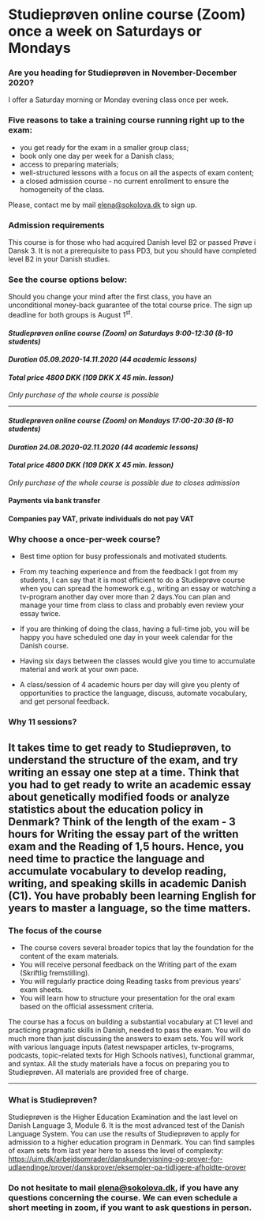 
# Studieprøven online course (Zoom) once a week on Saturdays or Mondays

### Are you heading for Studieprøven in November-December 2020?  

I offer a Saturday morning or Monday evening class once per week. 

### Five reasons to take a training course running right up to the exam:

* you get ready for the exam in a smaller group class;
* book only one day per week for a Danish class;
* access to preparing materials;
* well-structured lessons with a focus on all the aspects of exam content;
* a closed admission course - no current enrollment to ensure the homogeneity of the class.

Please, contact me by mail [elena@sokolova.dk](mailto:elena@sokolova.dk) to sign up.

### Admission requirements
This course is for those who had acquired Danish level B2 or passed Prøve i Dansk 3. 
It is not a prerequisite to pass PD3, but you should have completed level B2 in your Danish studies. 

### See the course options below:
Should you change your mind after the first class, you have an unconditional money-back guarantee of the total course price. 
The sign up deadline for both groups is August 1<sup>st</sup>. 

#### *Studieprøven online course (Zoom) on Saturdays 9:00-12:30 (8-10 students)*

#### *Duration 05.09.2020-14.11.2020 (44 academic lessons)*
 
#### *Total price 4800 DKK (109 DKK X 45 min. lesson)*
 
 *Only purchase of the whole course is possible*
   
-----------------
 #### *Studieprøven online course (Zoom) on Mondays 17:00-20:30  (8-10 students)*
 
 #### *Duration 24.08.2020-02.11.2020 (44 academic lessons)*
 
 #### *Total price 4800 DKK (109 DKK X 45 min. lesson)*
 
 *Only purchase of the whole course is possible due to closes admission*

#### Payments via bank transfer

#### Companies pay VAT, private individuals do not pay VAT

### Why choose a once-per-week course? 

* Best time option for busy professionals and motivated students. 

* From my teaching experience and from the feedback I got from my students, I can say that it is most efficient to do a Studieprøve course when you can spread the homework e.g., writing an essay or watching a tv-program another day over more than 2 days.You can plan and manage your time from class to class and probably even review your essay twice. 

* If you are thinking of doing the class, having a full-time job, you will be happy you have scheduled one day in your week calendar for the Danish course. 

* Having six days between the classes would give you time to accumulate material and work at your own pace.

* A class/session of 4 academic hours per day will give you plenty of opportunities to practice the language, discuss, automate vocabulary, and get personal feedback.  

### Why 11 sessions? 

It takes time to get ready to Studieprøven, to understand the structure of the exam, and try writing an essay one step at a time. Think that you had to get ready to write an academic essay about genetically modified foods or analyze statistics about the education policy in Denmark? Think of the length of the exam - 3 hours for Writing the essay part of the written exam and the Reading of 1,5 hours. Hence, you need time to practice the language and accumulate vocabulary to develop reading, writing, and speaking skills in academic Danish (C1). You have probably been learning English for years to master a language, so the time matters. 
--------------------------------------------
### The focus of the course
 
* The course covers several broader topics that lay the foundation for the content of the exam materials. 
* You will receive personal feedback on the Writing part of the exam (Skriftlig fremstilling).
* You will regularly practice doing Reading tasks from previous years’ exam sheets. 
* You will learn how to structure your presentation for the oral exam based on the official assessment criteria. 

The course has a focus on building a substantial vocabulary at C1 level and practicing pragmatic skills in Danish, needed to pass the exam. You will do much more than just discussing the answers to exam sets. You will work with various language inputs (latest newspaper articles, tv-programs, podcasts, topic-related texts for High Schools natives), functional grammar, and syntax. All the study materials have a focus on preparing you to Studieprøven. All materials are provided free of charge.

-----------------------------------------

### What is Studieprøven? 

Studieprøven is the Higher Education Examination and the last level on Danish Language 3, Module 6. It is the most advanced test of the Danish Language System. You can use the results of Studieprøven to apply for admission to a higher education program in Denmark. 
You can find samples of exam sets from last year here to assess the level of complexity: https://uim.dk/arbejdsomrader/danskundervisning-og-prover-for-udlaendinge/prover/danskprover/eksempler-pa-tidligere-afholdte-prover

### Do not hesitate to mail [elena@sokolova.dk](mailto:elena@sokolova.dk), if you have any questions concerning the course. We can even schedule a short meeting in zoom, if you want to ask questions in person. 


